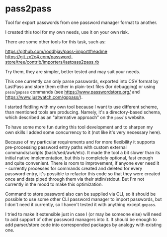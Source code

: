 # pass2pass

Tool for export passwords from one password manager format to another.

I created this tool for my own needs, use it on your own risk.

There are some other tools for this task, such as:

https://github.com/roddhjav/pass-import#readme
https://git.zx2c4.com/password-store/tree/contrib/importers/lastpass2pass.rb

Try them, they are simpler, better tested and may suit your needs.

This one currently can only parse passwords, exported into CSV format by
LastPass and store them either in plain-text files (for debugging) or using
`pass`/`gopass` commands (see https://www.passwordstore.org/ and
https://www.justwatch.com/gopass/). 

I started fiddling with my own tool because I want to use different scheme,
than mentioned tools are producing. Namely, it's a directory-based schema,
which described as an "alternative approach" on the `pass`'s website.

To have some more fun during this tool development and to sharpen my own skills
I added some concurrency to it (not like it's very necessary here).

Because of my particular requirements and for more flexibility it supports
pre-processing password entry paths with custom external commands/scripts
(bash/sed/awk/etc). It made the tool a bit slower than its initial native
implementation, but this is completely optional, fast enough and quite
convenient. There is room to improvement, if anyone ever need it - currently
processes for commands created and deleted for every password entry, it's
possible to refactor this code so that they were created once and data piped
through them via their stdin/stdout. But I'm not currently in the mood to make
this optimization.

Command to store password also can be supplied via CLI, so it should be
possible to use some other CLI password manager to import passwords, but I
don't need it currently, so I haven't tested it with anything except `gopass`.

I tried to make it extensible just in case I (or may be someone else) will
need to add support of other password managers into it. It should be enough to
add parser/store code into corresponded packages by analogy with existing one.
